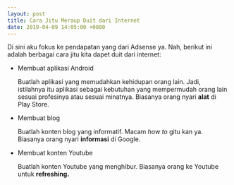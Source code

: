 ```yaml
---
layout: post
title: Cara Jitu Meraup Duit dari Internet
date: 2019-04-09 14:05:00 +0800
---
```


Di sini aku fokus ke pendapatan yang dari Adsense ya. Nah, berikut ini adalah berbagai cara jitu kita dapet duit dari internet:

- Membuat aplikasi Android

	Buatlah aplikasi yang memudahkan kehidupan orang lain. Jadi, istilahnya itu aplikasi sebagai kebutuhan yang mempermudah orang lain sesuai profesinya atau sesuai minatnya. Biasanya orang nyari **alat** di Play Store.

- Membuat blog

	Buatlah konten blog yang informatif. Macam _how to_ gitu kan ya. Biasanya orang nyari **informasi** di Google.

- Membuat konten Youtube

	Buatlah konten Youtube yang menghibur. Biasanya orang ke Youtube untuk **refreshing.**